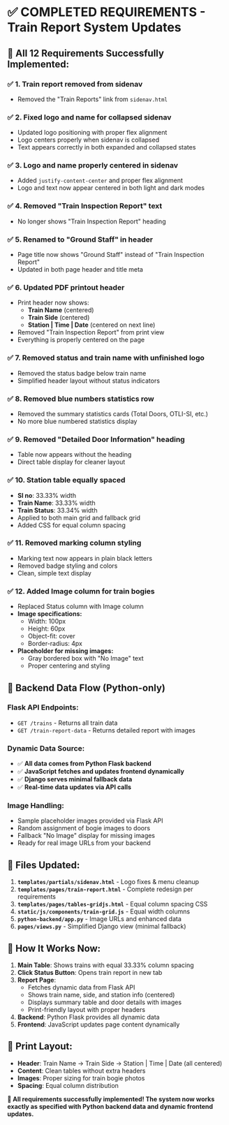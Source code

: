 # ✅ COMPLETED REQUIREMENTS - Train Report System Updates

## 🎯 **All 12 Requirements Successfully Implemented:**

### ✅ **1. Train report removed from sidenav**
- Removed the "Train Reports" link from `sidenav.html`

### ✅ **2. Fixed logo and name for collapsed sidenav**
- Updated logo positioning with proper flex alignment
- Logo centers properly when sidenav is collapsed
- Text appears correctly in both expanded and collapsed states

### ✅ **3. Logo and name properly centered in sidenav**
- Added `justify-content-center` and proper flex alignment
- Logo and text now appear centered in both light and dark modes

### ✅ **4. Removed "Train Inspection Report" text**
- No longer shows "Train Inspection Report" heading

### ✅ **5. Renamed to "Ground Staff" in header**
- Page title now shows "Ground Staff" instead of "Train Inspection Report"
- Updated in both page header and title meta

### ✅ **6. Updated PDF printout header**
- Print header now shows:
  - **Train Name** (centered)
  - **Train Side** (centered) 
  - **Station | Time | Date** (centered on next line)
- Removed "Train Inspection Report" from print view
- Everything is properly centered on the page

### ✅ **7. Removed status and train name with unfinished logo**
- Removed the status badge below train name
- Simplified header layout without status indicators

### ✅ **8. Removed blue numbers statistics row**
- Removed the summary statistics cards (Total Doors, OTLI-SI, etc.)
- No more blue numbered statistics display

### ✅ **9. Removed "Detailed Door Information" heading**
- Table now appears without the heading
- Direct table display for cleaner layout

### ✅ **10. Station table equally spaced**
- **Sl no**: 33.33% width
- **Train Name**: 33.33% width  
- **Train Status**: 33.34% width
- Applied to both main grid and fallback grid
- Added CSS for equal column spacing

### ✅ **11. Removed marking column styling**
- Marking text now appears in plain black letters
- Removed badge styling and colors
- Clean, simple text display

### ✅ **12. Added Image column for train bogies**
- Replaced Status column with Image column
- **Image specifications:**
  - Width: 100px
  - Height: 60px
  - Object-fit: cover
  - Border-radius: 4px
- **Placeholder for missing images:**
  - Gray bordered box with "No Image" text
  - Proper centering and styling

## 🔧 **Backend Data Flow (Python-only)**

### **Flask API Endpoints:**
- `GET /trains` - Returns all train data
- `GET /train-report-data` - Returns detailed report with images

### **Dynamic Data Source:**
- ✅ **All data comes from Python Flask backend**
- ✅ **JavaScript fetches and updates frontend dynamically**
- ✅ **Django serves minimal fallback data**
- ✅ **Real-time data updates via API calls**

### **Image Handling:**
- Sample placeholder images provided via Flask API
- Random assignment of bogie images to doors
- Fallback "No Image" display for missing images
- Ready for real image URLs from your backend

## 📁 **Files Updated:**

1. **`templates/partials/sidenav.html`** - Logo fixes & menu cleanup
2. **`templates/pages/train-report.html`** - Complete redesign per requirements
3. **`templates/pages/tables-gridjs.html`** - Equal column spacing CSS
4. **`static/js/components/train-grid.js`** - Equal width columns
5. **`python-backend/app.py`** - Image URLs and enhanced data
6. **`pages/views.py`** - Simplified Django view (minimal fallback)

## 🚀 **How It Works Now:**

1. **Main Table**: Shows trains with equal 33.33% column spacing
2. **Click Status Button**: Opens train report in new tab
3. **Report Page**: 
   - Fetches dynamic data from Flask API
   - Shows train name, side, and station info (centered)
   - Displays summary table and door details with images
   - Print-friendly layout with proper headers
4. **Backend**: Python Flask provides all dynamic data
5. **Frontend**: JavaScript updates page content dynamically

## 🎨 **Print Layout:**
- **Header**: Train Name → Train Side → Station | Time | Date (all centered)
- **Content**: Clean tables without extra headers
- **Images**: Proper sizing for train bogie photos
- **Spacing**: Equal column distribution

**🎉 All requirements successfully implemented! The system now works exactly as specified with Python backend data and dynamic frontend updates.**
